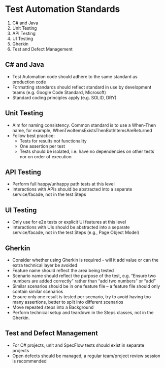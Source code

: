 # Test Automation Standards

1. C# and Java
1. Unit Testing
1. API Testing
1. UI Testing
1. Gherkin
1. Test and Defect Management

## C# and Java

* Test Automation code should adhere to the same standard as production code
* Formatting standards should reflect standard in use by development teams (e.g. Google Code Standard, Microsoft)
* Standard coding principles apply (e.g. SOLID, DRY)

## Unit Testing

* Aim for naming consistency. Common standard is to use a When-Then name, for example, WhenTwoItemsExistsThenBothItemsAreReturned
* Follow best practice:
  * Tests for results not functionality
  * One assertion per test
  * Tests should be isolated, i.e. have no dependencies on other tests nor on order of execution

## API Testing

* Perform full happy/unhappy path tests at this level
* Interactions with APIs should be abstracted into a separate service/facade, not in the test Steps

## UI Testing

* Only use for e2e tests or explicit UI features at this level
* Interactions with UIs should be abstracted into a separate service/facade, not in the test Steps (e.g., Page Object Model)

## Gherkin

* Consider whether using Gherkin is required - will it add value or can the extra technical layer be avoided
* Feature name should reflect the area being tested
* Scenario name should reflect the purpose of the test, e.g. “Ensure two numbers are added correctly” rather than “add two numbers” or “add”
* Similar scenarios should be in one feature file – a feature file should only contain similar scenarios
* Ensure only one result is tested per scenario, try to avoid having too many assertions, better to split into different scenarios
* Move repeated steps into a Background
* Perform technical setup and teardown in the Steps classes, not in the Gherkin.

## Test and Defect Management

* For C# projects, unit and SpecFlow tests should exist in separate projects
* Open defects should be managed, a regular team/project review session is recommended 
